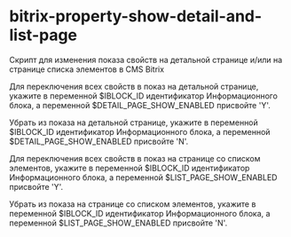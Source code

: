 # bitrix-property-show-detail-and-list-page
Скрипт для изменения показа свойств на детальной странице и/или на странице списка элементов 
в CMS Bitrix

Для переключения всех свойств в показ на детальной странице, укажите в переменной $IBLOCK_ID
идентификатор Информационного блока, а переменной $DETAIL_PAGE_SHOW_ENABLED присвойте 'Y'.

Убрать из показа на детальной странице, укажите в переменной $IBLOCK_ID
идентификатор Информационного блока, а переменной $DETAIL_PAGE_SHOW_ENABLED присвойте 'N'.

Для переключения всех свойств в показ на странице со списком элементов, укажите в переменной $IBLOCK_ID
идентификатор Информационного блока, а переменной $LIST_PAGE_SHOW_ENABLED присвойте 'Y'.

Убрать из показа на странице со списком элементов, укажите в переменной $IBLOCK_ID
идентификатор Информационного блока, а переменной $LIST_PAGE_SHOW_ENABLED присвойте 'N'.